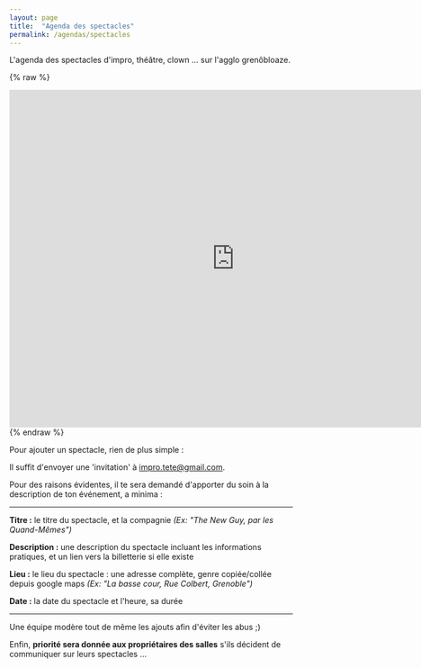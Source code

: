 ```yaml
---
layout: page
title:  "Agenda des spectacles"
permalink: /agendas/spectacles
---
```


L'agenda des spectacles d'impro, théâtre, clown ... sur l'agglo grenôbloaze.

{% raw %}
<iframe src="https://calendar.google.com/calendar/embed?src=impro.tete%40gmail.com&ctz=Europe%2FParis" style="border: 0" width="800" height="600" frameborder="0" scrolling="no"></iframe>
{% endraw %}

Pour ajouter un spectacle, rien de plus simple :

Il suffit d'envoyer une 'invitation' à <a href='mailto:impro.tete@gmail.com'>impro.tete@gmail.com</a>.

Pour des raisons évidentes, il te sera demandé d'apporter du soin à la description de ton événement, a minima :

---

**Titre :** le titre du spectacle, et la compagnie _(Ex: "The New Guy, par les Quand-Mêmes")_

**Description :** une description du spectacle incluant les informations pratiques, et un lien vers la billetterie si elle existe

**Lieu :** le lieu du spectacle : une adresse complète, genre copiée/collée depuis google maps _(Ex: "La basse cour, Rue Colbert, Grenoble")_

**Date :** la date du spectacle et l'heure, sa durée

---

Une équipe modère tout de même les ajouts afin d'éviter les abus ;)

Enfin, **priorité sera donnée aux propriétaires des salles** s'ils décident de communiquer sur leurs spectacles ...
